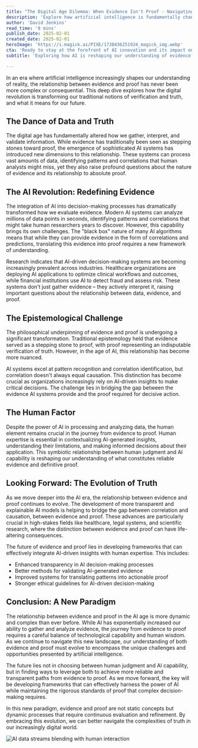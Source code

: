 ```yaml
---
title: "The Digital Age Dilemma: When Evidence Isn't Proof - Navigating Truth in an AI-Driven World"
description: 'Explore how artificial intelligence is fundamentally changing our understanding of evidence and proof in the digital age. This analysis delves into the challenges and opportunities of navigating truth in an AI-driven world, examining the complex relationship between data, evidence, and definitive proof.'
author: 'David Jenkins'
read_time: '8 mins'
publish_date: 2025-02-01
created_date: 2025-02-01
heroImage: 'https://i.magick.ai/PIXE/1738436251924_magick_img.webp'
cta: 'Ready to stay at the forefront of AI innovation and its impact on evidence-based decision-making? Follow us on LinkedIn at MagickAI for cutting-edge insights and discussions about the future of truth in our digital world.'
subtitle: 'Exploring how AI is reshaping our understanding of evidence and proof'

---
```


In an era where artificial intelligence increasingly shapes our understanding of reality, the relationship between evidence and proof has never been more complex or consequential. This deep dive explores how the digital revolution is transforming our traditional notions of verification and truth, and what it means for our future.

## The Dance of Data and Truth

The digital age has fundamentally altered how we gather, interpret, and validate information. While evidence has traditionally been seen as stepping stones toward proof, the emergence of sophisticated AI systems has introduced new dimensions to this relationship. These systems can process vast amounts of data, identifying patterns and correlations that human analysts might miss, yet they also raise profound questions about the nature of evidence and its relationship to absolute proof.

## The AI Revolution: Redefining Evidence

The integration of AI into decision-making processes has dramatically transformed how we evaluate evidence. Modern AI systems can analyze millions of data points in seconds, identifying patterns and correlations that might take human researchers years to discover. However, this capability brings its own challenges. The "black box" nature of many AI algorithms means that while they can provide evidence in the form of correlations and predictions, translating this evidence into proof requires a new framework of understanding.

Research indicates that AI-driven decision-making systems are becoming increasingly prevalent across industries. Healthcare organizations are deploying AI applications to optimize clinical workflows and outcomes, while financial institutions use AI to detect fraud and assess risk. These systems don't just gather evidence – they actively interpret it, raising important questions about the relationship between data, evidence, and proof.

## The Epistemological Challenge

The philosophical underpinning of evidence and proof is undergoing a significant transformation. Traditional epistemology held that evidence served as a stepping stone to proof, with proof representing an indisputable verification of truth. However, in the age of AI, this relationship has become more nuanced.

AI systems excel at pattern recognition and correlation identification, but correlation doesn't always equal causation. This distinction has become crucial as organizations increasingly rely on AI-driven insights to make critical decisions. The challenge lies in bridging the gap between the evidence AI systems provide and the proof required for decisive action.

## The Human Factor

Despite the power of AI in processing and analyzing data, the human element remains crucial in the journey from evidence to proof. Human expertise is essential in contextualizing AI-generated insights, understanding their limitations, and making informed decisions about their application. This symbiotic relationship between human judgment and AI capability is reshaping our understanding of what constitutes reliable evidence and definitive proof.

## Looking Forward: The Evolution of Truth

As we move deeper into the AI era, the relationship between evidence and proof continues to evolve. The development of more transparent and explainable AI models is helping to bridge the gap between correlation and causation, between evidence and proof. These advances are particularly crucial in high-stakes fields like healthcare, legal systems, and scientific research, where the distinction between evidence and proof can have life-altering consequences.

The future of evidence and proof lies in developing frameworks that can effectively integrate AI-driven insights with human expertise. This includes:

- Enhanced transparency in AI decision-making processes
- Better methods for validating AI-generated evidence
- Improved systems for translating patterns into actionable proof
- Stronger ethical guidelines for AI-driven decision-making

## Conclusion: A New Paradigm

The relationship between evidence and proof in the AI age is more dynamic and complex than ever before. While AI has exponentially increased our ability to gather and analyze evidence, the journey from evidence to proof requires a careful balance of technological capability and human wisdom. As we continue to navigate this new landscape, our understanding of both evidence and proof must evolve to encompass the unique challenges and opportunities presented by artificial intelligence.

The future lies not in choosing between human judgment and AI capability, but in finding ways to leverage both to achieve more reliable and transparent paths from evidence to proof. As we move forward, the key will be developing frameworks that can effectively harness the power of AI while maintaining the rigorous standards of proof that complex decision-making requires.

In this new paradigm, evidence and proof are not static concepts but dynamic processes that require continuous evaluation and refinement. By embracing this evolution, we can better navigate the complexities of truth in our increasingly digital world.

![AI data streams blending with human interaction](https://i.magick.ai/PIXE/1738436251924_magick_img.webp)